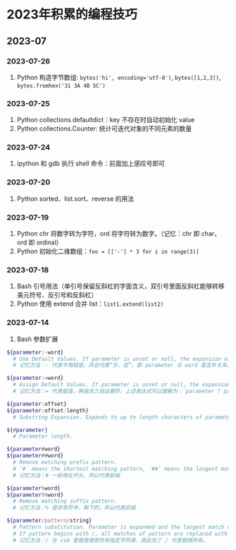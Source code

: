 # 2023年积累的编程技巧

## 2023-07

### 2023-07-26

1. Python 构造字节数组: `bytes('hi', encoding='utf-8')`, `bytes([1,2,3])`, `bytes.fromhex('31 3A 4B 5C')`

### 2023-07-25

1. Python collections.defaultdict：key 不存在时自动初始化 value
2. Python collections.Counter: 统计可迭代对象的不同元素的数量

### 2023-07-24

1. ipython 和 gdb 执行 shell 命令：前面加上感叹号即可

### 2023-07-20

1. Python sorted、list.sort、reverse 的用法

### 2023-07-19

1. Python chr 将数字转为字符，ord 将字符转为数字。（记忆：chr 即 char，ord 即 ordinal）
2. Python 初始化二维数组：`foo = [['-'] * 3 for i in range(3)]`

### 2023-07-18

1. Bash 引号用法（单引号保留反斜杠的字面含义，双引号里面反斜杠能够转移美元符号、反引号和反斜杠）
2. Python 使用 extend 合并 list：`list1.extend(list2)`

### 2023-07-14

1. Bash 参数扩展

```sh
${parameter:-word}
  # Use Default Values. If parameter is unset or null, the expansion of word is substituted. Otherwise, the value of parameter is substituted.
  # 记忆方法：- 代表不用赋值，并且代表“负、反”，即 parameter 与 word 是互补关系，有我无你，无我有你。结合三目运算符，上述表达式可以理解为：`parameter ? word : parameter`

${parameter:=word}
  # Assign Default Values. If parameter is unset or null, the expansion of word is assigned to parameter. The value of parameter is then substituted.
  # 记忆方法：= 代表赋值，再结合三目运算符，上述表达式可以理解为：`parameter ? parameter = word : do nothing`

${parameter:offset}
${parameter:offset:length}
  # Substring Expansion. Expands to up to length characters of parameter starting at the character specified by offset.

${#parameter}
  # Parameter length.

${parameter#word}
${parameter##word}
  # Remove matching prefix pattern.
  # `#` means the shortest matching pattern, `##` means the longest matching pattern.
  # 记忆方法：# 一般用在开头，所以代表前缀

${parameter%word}
${parameter%%word}
  # Remove matching suffix pattern.
  # 记忆方法：% 是求余符号，剩下的，所以代表后缀

${parameter/pattern/string}
  # Pattern substitution. Parameter is expanded and the longest match of pattern against its value is replaced with string.
  # If pattern begins with /, all matches of pattern are replaced with string. Normally only the first match is replaced.
  # 记忆方法：/ 在 vim 里面是搜索所有指定字符串，因此加了 / 代表替换所有。
```
